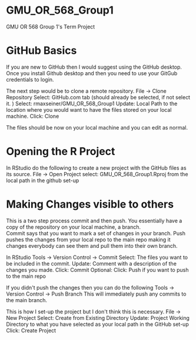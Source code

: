 # GMU_OR_568_Group1
GMU OR 568 Group 1's Term Project

# GitHub Basics
If you are new to GitHub then I would suggest using the GitHub desktop.  
Once you install Github desktop and then you need to use your GitGub credentials to login.

The next step would be to clone a remote repository. 
File -> Clone Repository
Select: GitHub.com tab (should already be selected, if not select it. )
Select: rmaxseiner/GMU_OR_568_Group1
Update: Local Path to the location where you would want to have the files stored on your local machine. 
Click: Clone

The files should be now on your local machine and you can edit as normal. 

# Opening the R Project
In RStudio do the following to create a new project with the GitHub files as its source. 
File -> Open Project 
select: GMU_OR_568_Group1.Rproj from the local path in the github set-up

# Making Changes visible to others
This is a two step process commit and then push. You essentially have a copy of the repository on your local machine, a branch.  
Commit says that you want to mark a set of changes in your branch. 
Push pushes the changes from your local repo to the main repo making it changes everybody can see them and pull them into their own branch.

In RStudio
Tools -> Version Control -> Commit
Select: The files you want to be included in the commit. 
Update: Comment with a description of the changes you made. 
Click: Commit 
Optional: Click: Push if you want to push to the main repo

If you didn't push the changes then you can do the following 
Tools -> Version Control -> Push Branch 
This will immediately push any commits to the main branch.




This is how I set-up the project but I don't think this is necessary. 
File -> New Project
Select: Create from Existing Directory
Update: Project Working Directory to what you have selected as your local path in the GitHub set-up
Click: Create Project





